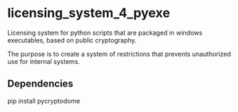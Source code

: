# licensing_system_4_pyexe
Licensing system for python scripts that are packaged in windows executables, based on public cryptography.

The purpose is to create a system of restrictions that prevents unauthorized use for internal systems.

## Dependencies
pip install pycryptodome
